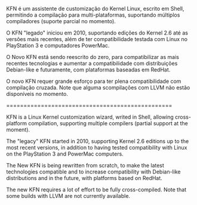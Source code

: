 KFN é um assistente de customização do Kernel Linux, escrito em Shell, permitindo a compilação para multi-plataformas, suportando múltiplos compiladores (suporte parcial no momento).

O KFN "legado" iniciou em 2010, suportando edições do Kernel 2.6 até as versões mais recentes, além de ter compatibilidade testada com Linux no PlayStation 3 e computadores PowerMac.

O Novo KFN está sendo reescrito do zero, para compatibilizar as mais recentes tecnologias e aumentar a compatibilidade com distribuições Debian-like e futuramente, com plataformas baseadas em RedHat.

O novo KFN requer grande esforço para ter plena compatibilidade com compilação cruzada. Note que alguma scompilações com LLVM não estão disponíveis no momento.

================================================

KFN is a Linux Kernel customization wizard, writed in Shell, allowing cross-platform compilation, supporting multiple compilers (partial support at the moment).

The "legacy" KFN started in 2010, supporting Kernel 2.6 editions up to the most recent versions, in addition to having tested compatibility with Linux on the PlayStation 3 and PowerMac computers.

The New KFN is being rewritten from scratch, to make the latest technologies compatible and to increase compatibility with Debian-like distributions and in the future, with platforms based on RedHat.

The new KFN requires a lot of effort to be fully cross-compiled. Note that some builds with LLVM are not currently available.
